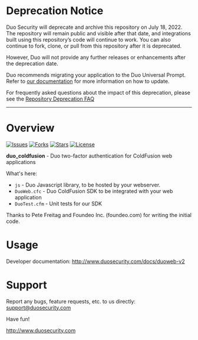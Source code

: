 # Deprecation Notice

Duo Security will deprecate and archive this repository on July 18, 2022. The repository will remain public and visible after that date, and integrations built using this repository’s code will continue to work. You can also continue to fork, clone, or pull from this repository after it is deprecated.

However, Duo will not provide any further releases or enhancements after the deprecation date.

Duo recommends migrating your application to the Duo Universal Prompt. Refer to [our documentation](https://duo.com/docs/universal-prompt-update-guide) for more information on how to update.

For frequently asked questions about the impact of this deprecation, please see the [Repository Deprecation FAQ](https://duosecurity.github.io/faq.html)

----

# Overview

[![Issues](https://img.shields.io/github/issues/duosecurity/duo_coldfusion)](https://github.com/duosecurity/duo_coldfusion/issues)
[![Forks](https://img.shields.io/github/forks/duosecurity/duo_coldfusion)](https://github.com/duosecurity/duo_coldfusion/network/members)
[![Stars](https://img.shields.io/github/stars/duosecurity/duo_coldfusion)](https://github.com/duosecurity/duo_coldfusion/stargazers)
[![License](https://img.shields.io/badge/License-View%20License-orange)](https://github.com/duosecurity/duo_coldfusion/blob/master/LICENSE)

**duo_coldfusion** - Duo two-factor authentication for ColdFusion web applications

What's here:

* `js` - Duo Javascript library, to be hosted by your webserver.
* `DuoWeb.cfc` - Duo ColdFusion SDK to be integrated with your web application
* `DuoTest.cfm` -  Unit tests for our SDK

Thanks to Pete Freitag and Foundeo Inc. (foundeo.com) for writing the
initial code.

# Usage

Developer documentation: <http://www.duosecurity.com/docs/duoweb-v2>

# Support

Report any bugs, feature requests, etc. to us directly:
support@duosecurity.com

Have fun!

<http://www.duosecurity.com>
